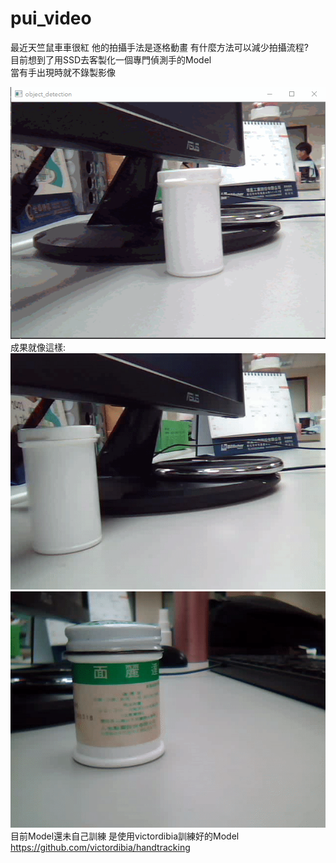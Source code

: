 # pui_video
最近天竺鼠車車很紅
他的拍攝手法是逐格動畫
有什麼方法可以減少拍攝流程?<br/>
目前想到了用SSD去客製化一個專門偵測手的Model<br/>
當有手出現時就不錄製影像<br/>

![image](https://github.com/JescalLin/pui_video/blob/master/image/input.gif)<br/>
成果就像這樣:<br/>
![image](https://github.com/JescalLin/pui_video/blob/master/image/output1.gif)<br/>
![image](https://github.com/JescalLin/pui_video/blob/master/image/output2.gif)<br/>
目前Model還未自己訓練 是使用victordibia訓練好的Model
https://github.com/victordibia/handtracking


